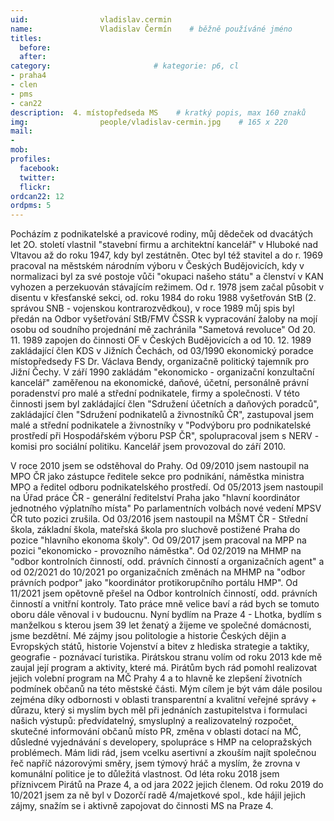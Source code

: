 ```yaml
---
uid:                vladislav.cermin
name:               Vladislav Čermín  	# běžně používáné jméno
titles:
  before:
  after:
category:                       # kategorie: p6, cl
- praha4
- clen
- pms
- can22
description:  4. místopředseda MS    # kratký popis, max 160 znaků
img: 		        people/vladislav-cermin.jpg    # 165 x 220
mail:
- 
mob:			
profiles:
  facebook:
  twitter: 
  flickr: 
ordcan22: 12
ordpms: 5
---
```


Pocházím z podnikatelské a pravicové rodiny, můj dědeček od dvacátých let 2O. století vlastnil "stavební firmu a architektní kancelář" v Hluboké nad Vltavou až do roku 1947, kdy byl zestátněn. Otec byl též stavitel a do r. 1969 pracoval na městském národním výboru v Českých Budějovicích, kdy v normalizaci byl za své postoje vůči "okupaci našeho státu" a členství v KAN vyhozen a perzekuován stávajícím režimem. Od r. 1978 jsem začal působit v disentu v křesťanské sekci, od. roku 1984 do roku 1988 vyšetřován StB (2. správou SNB - vojenskou kontrarozvědkou), v roce 1989 můj spis byl předán na Odbor vyšetřování StB/FMV ČSSR k vypracování žaloby na mojí osobu od soudního projednání mě zachránila "Sametová revoluce" Od 20. 11. 1989 zapojen do činnosti OF v Českých Budějovicích a od 10. 12. 1989 zakládající člen KDS v Jižních Čechách, od 03/1990 ekonomický poradce místopředsedy FS Dr. Václava Bendy, organizačně politický tajemník pro Jižní Čechy. V září 1990 zakládám "ekonomicko - organizační konzultační kancelář" zaměřenou na ekonomické, daňové, účetní, personálně právní poradenství pro malé a střední podnikatele, firmy a společnosti. V této činnosti jsem byl zakládající člen "Sdružení účetních a daňových poradců", zakládající člen "Sdružení podnikatelů a živnostníků ČR", zastupoval jsem malé a střední podnikatele a živnostníky v "Podvýboru pro podnikatelské prostředí při Hospodářském výboru PSP ČR", spolupracoval jsem s NERV - komisi pro sociální politiku. Kancelář jsem provozoval do září 2010.

V roce 2010 jsem se odstěhoval do Prahy. Od 09/2010 jsem nastoupil na MPO ČR jako zástupce ředitele sekce pro podnikání, náměstka ministra MPO a ředitel odboru podnikatelského prostředí. Od 05/2013 jsem nastoupil na Úřad práce ČR - generální ředitelství Praha jako "hlavní koordinátor
jednotného výplatního místa" Po parlamentních volbách nové vedení MPSV ČR tuto pozici zrušila. Od 03/2016 jsem nastoupil na MŠMT ČR - Střední škola, základní škola, mateřská škola pro sluchově postižené Praha do pozice "hlavního ekonoma školy". Od 09/2017 jsem pracoval na MPP na pozici "ekonomicko - provozního náměstka". Od 02/2019 na MHMP na "odbor kontrolních činností, odd. právních činností a organizačních agent" a od 02/2021 do 10/2021 po organizačních změnách na MHMP na "odbor právních podpor" jako "koordinátor protikorupčního portálu HMP". Od 11/2021 jsem opětovně přešel na Odbor kontrolních činností, odd. právních činností a vnitřní kontroly. Tato práce mně velice baví a rád bych se tomuto oboru dále věnoval i v budoucnu.
Nyní bydlím na Praze 4 - Lhotka, bydlím s manželkou s kterou jsem 39 let ženatý a žijeme ve společné domácnosti, jsme bezdětní. Mé zájmy jsou politologie a historie Českých dějin a Evropských států, historie Vojenství a bitev z hlediska strategie a taktiky, geografie - poznávací turistika.
Pirátskou stranu volím od roku 2013 kde mě zaujal její program a aktivity, které má. Pirátům bych rád pomohl realizovat jejich volební program na MČ Prahy 4 a to hlavně ke zlepšení životních podmínek občanů na této městské části. Mým cílem je být vám dále posilou zejména díky odbornosti v oblasti transparentní a kvalitní veřejné správy + důrazu, který si myslím bych měl při jednáních zastupitelstva i formulaci našich výstupů: předvídatelný, smysluplný a realizovatelný rozpočet, skutečné informování občanů místo PR, změna v oblasti dotací na MČ, důsledné vyjednávání s developery, spolupráce s HMP na celopražských problémech.
Mám lidi rád, jsem vcelku asertivní a zkouším najít společnou řeč napříč názorovými směry, jsem týmový hráč a myslím, že zrovna v komunální politice je to důležitá vlastnost.
Od léta roku 2018 jsem příznivcem Pirátů na Praze 4, a od jara 2022 jejich členem. Od roku 2019 do 10/2021 jsem za ně byl v Dozorčí radě 4/majetkové spol., kde hájil jejich zájmy, snažím se i aktivně zapojovat do činnosti MS na Praze 4.

